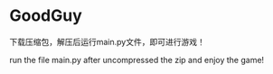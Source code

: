 # GoodGuy
下载压缩包，解压后运行main.py文件，即可进行游戏！

run the file main.py after uncompressed the zip and enjoy the game!
